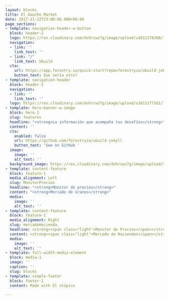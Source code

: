 ```yaml
---
layout: blocks
title: El Gaucho Market
date: 2017-11-22T23:00:00.000+00:00
page_sections:
- template: navigation-header-w-button
  block: header-2
  logo: https://res.cloudinary.com/dvhrcwz7g/image/upload/v1611178268/logo_pyxkko.png
  navigation:
  - link: ''
    link_text: ''
  - link: "/"
    link_text: Ubuild
  cta:
    url: https://app.forestry.io/quick-start?repo=forestryio/ubuild-jekyll&provider=github&engine=jekyll
    button_text: Que sería esto?
- template: navigation-header
  block: header-1
  navigation:
  - link: ''
    link_text: ''
  logo: https://res.cloudinary.com/dvhrcwz7g/image/upload/v1611177161/logo_size_tuxpe2.jpg
- template: hero-banner-w-image
  block: hero-2
  slug: features
  headline: "<strong>La información que acompaña tus desafíos</strong>"
  content: ''
  cta:
    enabled: false
    url: https://github.com/forestryio/ubuild-jekyll
    button_text: 'See on GitHub '
  image:
    image: ''
    alt_text: ''
  background_image: https://res.cloudinary.com/dvhrcwz7g/image/upload/v1611178446/maiz_mgxqbj_lvflik.jpg
- template: content-feature
  block: feature-1
  media_alignment: Left
  slug: MonitorPrecios
  headline: "<strong>Monitor de precios</strong>"
  content: "<strong>Mercado de Granos</strong>"
  media:
    image: ''
    alt_text: ''
- template: content-feature
  block: feature-1
  media_alignment: Right
  slug: mercadoHacienda.
  headline: <strong><span class="light">Monitor de Precios</span></strong>
  content: <strong><span class="light">Mercado de Haciendas</span></strong>
  media:
    image: ''
    alt_text: ''
- template: full-width-media-element
  block: media-1
  image: ''
  caption: ''
  slug: blocks
- template: simple-footer
  block: footer-1
  content: Made with El utópico

---
```

